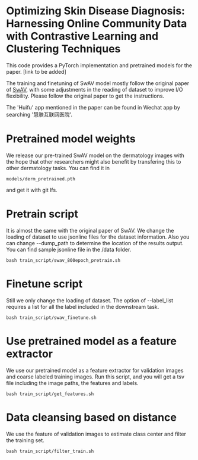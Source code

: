 # Optimizing Skin Disease Diagnosis: Harnessing Online Community Data with Contrastive Learning and Clustering Techniques

This code provides a PyTorch implementation and pretrained models for the paper. [link to be added]

The training and finetuning of SwAV model mostly follow the original paper of [SwAV](https://github.com/facebookresearch/swav), with some adjustments in the reading of dataset to improve I/O flexibility. Please follow the original paper to get the instructions.

The 'Huifu' app mentioned in the paper can be found in Wechat app by searching '慧肤互联网医院'.

# Pretrained model weights
We release our pre-trained SwAV model on the dermatology images with the hope that other researchers might also benefit by transfering this to other dermatology tasks. You can find it in

```
models/derm_pretrained.pth
```
and get it with git lfs.

# Pretrain script
It is almost the same with the original paper of SwAV. We change the loading of dataset to use jsonline files for the dataset information. Also you can change --dump_path to determine the location of the results output. You can find sample jsonline file in the /data folder. 
```
bash train_script/swav_800epoch_pretrain.sh
```
# Finetune script
Still we only change the loading of dataset. The option of --label_list requires a list for all the label included in the downstream task.
```
bash train_script/swav_finetune.sh
```
# Use pretrained model as a feature extractor
We use our pretrained model as a feature extractor for validation images and coarse labeled training images. Run this script, and you will get a tsv file including the image paths, the features and labels.
```
bash train_script/get_features.sh
```
# Data cleansing based on distance
We use the feature of validation images to estimate class center and filter the training set.
```
bash train_script/filter_train.sh
```

